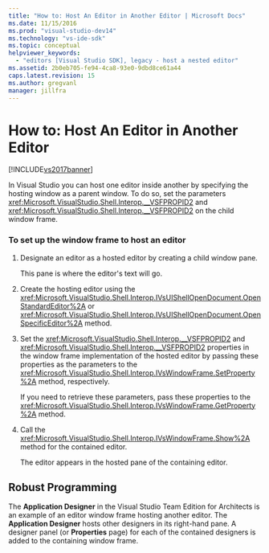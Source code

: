```yaml
---
title: "How to: Host An Editor in Another Editor | Microsoft Docs"
ms.date: 11/15/2016
ms.prod: "visual-studio-dev14"
ms.technology: "vs-ide-sdk"
ms.topic: conceptual
helpviewer_keywords: 
  - "editors [Visual Studio SDK], legacy - host a nested editor"
ms.assetid: 2b0eb705-fe94-4ca8-93e0-9dbd8ce61a44
caps.latest.revision: 15
ms.author: gregvanl
manager: jillfra
---
```

# How to: Host An Editor in Another Editor
[!INCLUDE[vs2017banner](../includes/vs2017banner.md)]

In Visual Studio you can host one editor inside another by specifying the hosting window as a parent window. To do so, set the parameters <xref:Microsoft.VisualStudio.Shell.Interop.__VSFPROPID2> and <xref:Microsoft.VisualStudio.Shell.Interop.__VSFPROPID2> on the child window frame.  
  
### To set up the window frame to host an editor  
  
1. Designate an editor as a hosted editor by creating a child window pane.  
  
     This pane is where the editor's text will go.  
  
2. Create the hosting editor using the <xref:Microsoft.VisualStudio.Shell.Interop.IVsUIShellOpenDocument.OpenStandardEditor%2A> or <xref:Microsoft.VisualStudio.Shell.Interop.IVsUIShellOpenDocument.OpenSpecificEditor%2A> method.  
  
3. Set the <xref:Microsoft.VisualStudio.Shell.Interop.__VSFPROPID2> and <xref:Microsoft.VisualStudio.Shell.Interop.__VSFPROPID2> properties in the window frame implementation of the hosted editor by passing these properties as the parameters to the <xref:Microsoft.VisualStudio.Shell.Interop.IVsWindowFrame.SetProperty%2A> method, respectively.  
  
     If you need to retrieve these parameters, pass these properties to the <xref:Microsoft.VisualStudio.Shell.Interop.IVsWindowFrame.GetProperty%2A> method.  
  
4. Call the <xref:Microsoft.VisualStudio.Shell.Interop.IVsWindowFrame.Show%2A> method for the contained editor.  
  
     The editor appears in the hosted pane of the containing editor.  
  
## Robust Programming  
 The **Application Designer** in the Visual Studio Team Edition for Architects is an example of an editor window frame hosting another editor. The **Application Designer** hosts other designers in its right-hand pane. A designer panel (or **Properties** page) for each of the contained designers is added to the containing window frame.
